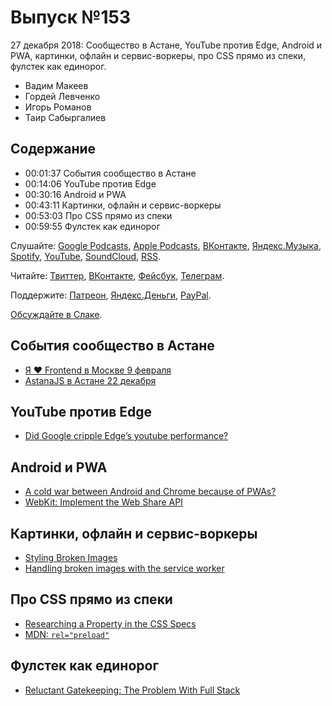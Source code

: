 # Выпуск №153

27 декабря 2018: Сообщество в Астане, YouTube против Edge, Android и PWA, картинки, офлайн и сервис-воркеры, про CSS прямо из спеки, фулстек как единорог.

- Вадим Макеев
- Гордей Левченко
- Игорь Романов
- Таир Сабыргалиев

## Содержание

- 00:01:37 События сообщество в Астане
- 00:14:06 YouTube против Edge
- 00:30:16 Android и PWA
- 00:43:11 Картинки, офлайн и сервис-воркеры
- 00:53:03 Про CSS прямо из спеки
- 00:59:55 Фулстек как единорог

Слушайте: [Google Podcasts](https://podcasts.google.com/?feed=aHR0cHM6Ly93ZWItc3RhbmRhcmRzLnJ1L3BvZGNhc3QvZmVlZC8), [Apple Podcasts](https://itunes.apple.com/podcast/id1080500016), [ВКонтакте](https://vk.com/podcasts-32017543), [Яндекс.Музыка](https://music.yandex.ru/album/6245956), [Spotify](https://open.spotify.com/show/3rzAcADjpBpXt73L0epTjV), [YouTube](https://www.youtube.com/playlist?list=PLMBnwIwFEFHcwuevhsNXkFTcadeX5R1Go), [SoundCloud](https://soundcloud.com/web-standards), [RSS](https://web-standards.ru/podcast/feed/).

Читайте: [Твиттер](https://twitter.com/webstandards_ru), [ВКонтакте](https://vk.com/webstandards_ru), [Фейсбук](https://www.facebook.com/webstandardsru), [Телеграм](https://t.me/webstandards_ru).

Поддержите: [Патреон](https://www.patreon.com/webstandards_ru), [Яндекс.Деньги](https://money.yandex.ru/to/41001119329753), [PayPal](https://www.paypal.me/pepelsbey).

[Обсуждайте в Слаке](http://slack.web-standards.ru/).

## События сообщество в Астане

- [Я ❤ Frontend в Москве 9 февраля](https://yandex.ru/promo/yandex4developers/yalovefrontend)
- [AstanaJS в Астане 22 декабря](https://astanajs.timepad.ru/event/870701/)

## YouTube против Edge

- [Did Google cripple Edge’s youtube performance?](https://medium.com/p/ce5169d3e5f4)

## Android и PWA

- [A cold war between Android and Chrome because of PWAs?](https://medium.com/p/e50a7471056c)
- [WebKit: Implement the Web Share API](https://bugs.webkit.org/show_bug.cgi?id=171100)

## Картинки, офлайн и сервис-воркеры

- [Styling Broken Images](https://bitsofco.de/styling-broken-images/)
- [Handling broken images with the service worker](https://bitsofco.de/handling-broken-images-with-service-worker/)

## Про CSS прямо из спеки

- [Researching a Property in the CSS Specs](https://24ways.org/2018/researching-a-property-in-the-css-specifications/)
- [MDN: `rel="preload"`](https://developer.mozilla.org/en-US/docs/Web/HTML/Preloading_content)

## Фулстек как единорог

- [Reluctant Gatekeeping: The Problem With Full Stack](http://www.heydonworks.com/article/reluctant-gatekeeping-the-problem-with-full-stack)
